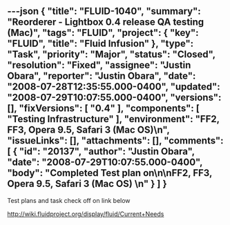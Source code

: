 ---json
{
  "title": "FLUID-1040",
  "summary": "Reorderer - Lightbox 0.4 release QA testing (Mac)",
  "tags": "FLUID",
  "project": {
    "key": "FLUID",
    "title": "Fluid Infusion"
  },
  "type": "Task",
  "priority": "Major",
  "status": "Closed",
  "resolution": "Fixed",
  "assignee": "Justin Obara",
  "reporter": "Justin Obara",
  "date": "2008-07-28T12:35:55.000-0400",
  "updated": "2008-07-29T10:07:55.000-0400",
  "versions": [],
  "fixVersions": [
    "0.4"
  ],
  "components": [
    "Testing Infrastructure"
  ],
  "environment": "FF2, FF3, Opera 9.5, Safari 3 (Mac OS)\n",
  "issueLinks": [],
  "attachments": [],
  "comments": [
    {
      "id": "20137",
      "author": "Justin Obara",
      "date": "2008-07-29T10:07:55.000-0400",
      "body": "Completed Test plan on\n\nFF2, FF3, Opera 9.5, Safari 3 (Mac OS)&#x20;\n"
    }
  ]
}
---
Test plans and task check off on link below

<http://wiki.fluidproject.org/display/fluid/Current+Needs>

        